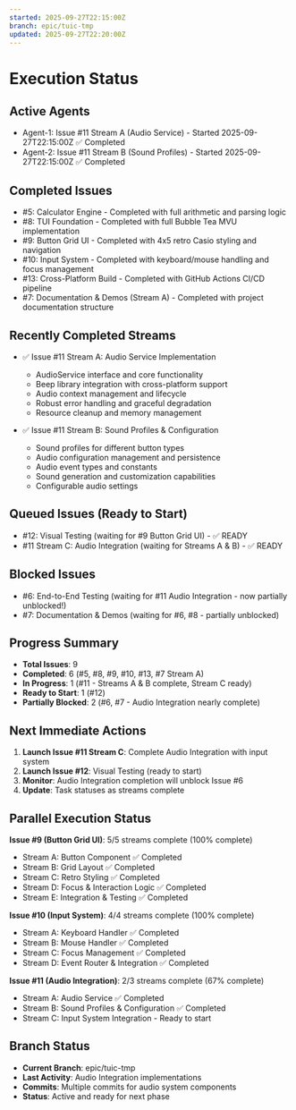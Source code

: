 ```yaml
---
started: 2025-09-27T22:15:00Z
branch: epic/tuic-tmp
updated: 2025-09-27T22:20:00Z
---
```


# Execution Status

## Active Agents
- Agent-1: Issue #11 Stream A (Audio Service) - Started 2025-09-27T22:15:00Z ✅ Completed
- Agent-2: Issue #11 Stream B (Sound Profiles) - Started 2025-09-27T22:15:00Z ✅ Completed

## Completed Issues
- #5: Calculator Engine - Completed with full arithmetic and parsing logic
- #8: TUI Foundation - Completed with full Bubble Tea MVU implementation
- #9: Button Grid UI - Completed with 4x5 retro Casio styling and navigation
- #10: Input System - Completed with keyboard/mouse handling and focus management
- #13: Cross-Platform Build - Completed with GitHub Actions CI/CD pipeline
- #7: Documentation & Demos (Stream A) - Completed with project documentation structure

## Recently Completed Streams
- ✅ Issue #11 Stream A: Audio Service Implementation
  - AudioService interface and core functionality
  - Beep library integration with cross-platform support
  - Audio context management and lifecycle
  - Robust error handling and graceful degradation
  - Resource cleanup and memory management

- ✅ Issue #11 Stream B: Sound Profiles & Configuration
  - Sound profiles for different button types
  - Audio configuration management and persistence
  - Audio event types and constants
  - Sound generation and customization capabilities
  - Configurable audio settings

## Queued Issues (Ready to Start)
- #12: Visual Testing (waiting for #9 Button Grid UI) - ✅ READY
- #11 Stream C: Audio Integration (waiting for Streams A & B) - ✅ READY

## Blocked Issues
- #6: End-to-End Testing (waiting for #11 Audio Integration - now partially unblocked!)
- #7: Documentation & Demos (waiting for #6, #8 - partially unblocked)

## Progress Summary
- **Total Issues**: 9
- **Completed**: 6 (#5, #8, #9, #10, #13, #7 Stream A)
- **In Progress**: 1 (#11 - Streams A & B complete, Stream C ready)
- **Ready to Start**: 1 (#12)
- **Partially Blocked**: 2 (#6, #7 - Audio Integration nearly complete)

## Next Immediate Actions
1. **Launch Issue #11 Stream C**: Complete Audio Integration with input system
2. **Launch Issue #12**: Visual Testing (ready to start)
3. **Monitor**: Audio Integration completion will unblock Issue #6
4. **Update**: Task statuses as streams complete

## Parallel Execution Status
**Issue #9 (Button Grid UI)**: 5/5 streams complete (100% complete)
- Stream A: Button Component ✅ Completed
- Stream B: Grid Layout ✅ Completed
- Stream C: Retro Styling ✅ Completed
- Stream D: Focus & Interaction Logic ✅ Completed
- Stream E: Integration & Testing ✅ Completed

**Issue #10 (Input System)**: 4/4 streams complete (100% complete)
- Stream A: Keyboard Handler ✅ Completed
- Stream B: Mouse Handler ✅ Completed
- Stream C: Focus Management ✅ Completed
- Stream D: Event Router & Integration ✅ Completed

**Issue #11 (Audio Integration)**: 2/3 streams complete (67% complete)
- Stream A: Audio Service ✅ Completed
- Stream B: Sound Profiles & Configuration ✅ Completed
- Stream C: Input System Integration - Ready to start

## Branch Status
- **Current Branch**: epic/tuic-tmp
- **Last Activity**: Audio Integration implementations
- **Commits**: Multiple commits for audio system components
- **Status**: Active and ready for next phase